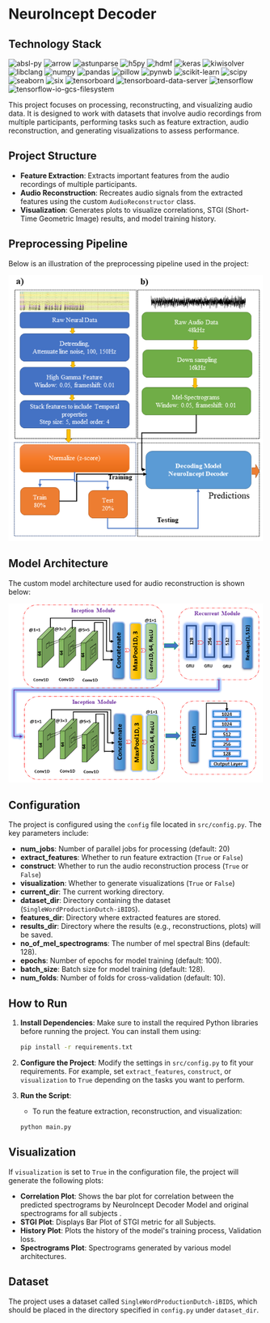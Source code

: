 # NeuroIncept Decoder

## Technology Stack

![absl-py](https://img.shields.io/badge/absl--py-2.1.0-blue.svg)
![arrow](https://img.shields.io/badge/arrow-1.3.0-lightgrey.svg)
![astunparse](https://img.shields.io/badge/astunparse-1.6.3-lightgrey.svg)
![h5py](https://img.shields.io/badge/h5py-3.11.0-lightgrey.svg)
![hdmf](https://img.shields.io/badge/hdmf-3.14.4-lightgrey.svg)
![keras](https://img.shields.io/badge/keras-3.5.0-lightgrey.svg)
![kiwisolver](https://img.shields.io/badge/kiwisolver-1.4.7-lightgrey.svg)
![libclang](https://img.shields.io/badge/libclang-18.1.1-lightgrey.svg)
![numpy](https://img.shields.io/badge/numpy-1.26.4-lightgrey.svg)
![pandas](https://img.shields.io/badge/pandas-2.2.2-lightgrey.svg)
![pillow](https://img.shields.io/badge/pillow-10.4.0-lightgrey.svg)
![pynwb](https://img.shields.io/badge/pynwb-2.8.2-lightgrey.svg)
![scikit-learn](https://img.shields.io/badge/scikit--learn-1.5.1-lightgrey.svg)
![scipy](https://img.shields.io/badge/scipy-1.14.1-lightgrey.svg)
![seaborn](https://img.shields.io/badge/seaborn-0.13.2-lightgrey.svg)
![six](https://img.shields.io/badge/six-1.16.0-lightgrey.svg)
![tensorboard](https://img.shields.io/badge/tensorboard-2.17.1-lightgrey.svg)
![tensorboard-data-server](https://img.shields.io/badge/tensorboard--data--server-0.7.2-lightgrey.svg)
![tensorflow](https://img.shields.io/badge/tensorflow-2.17.0-lightgrey.svg)
![tensorflow-io-gcs-filesystem](https://img.shields.io/badge/tensorflow--io--gcs--filesystem-0.37.1-lightgrey.svg)


This project focuses on processing, reconstructing, and visualizing audio data. It is designed to work with datasets that involve audio recordings from multiple participants, performing tasks such as feature extraction, audio reconstruction, and generating visualizations to assess performance.

## Project Structure

- **Feature Extraction**: Extracts important features from the audio recordings of multiple participants.
- **Audio Reconstruction**: Recreates audio signals from the extracted features using the custom `AudioReconstructor` class.
- **Visualization**: Generates plots to visualize correlations, STGI (Short-Time Geometric Image) results, and model training history.

## Preprocessing Pipeline

Below is an illustration of the preprocessing pipeline used in the project:

![Preprocessing Pipeline](Images/dataprocessing.PNG)

## Model Architecture

The custom model architecture used for audio reconstruction is shown below:

![Model Architecture](Images/model.png)

## Configuration

The project is configured using the `config` file located in `src/config.py`. The key parameters include:

- **num_jobs**: Number of parallel jobs for processing (default: 20)
- **extract_features**: Whether to run feature extraction (`True` or `False`)
- **construct**: Whether to run the audio reconstruction process (`True` or `False`)
- **visualization**: Whether to generate visualizations (`True` or `False`)
- **current_dir**: The current working directory.
- **dataset_dir**: Directory containing the dataset (`SingleWordProductionDutch-iBIDS`).
- **features_dir**: Directory where extracted features are stored.
- **results_dir**: Directory where the results (e.g., reconstructions, plots) will be saved.
- **no_of_mel_spectrograms**: The number of mel spectral Bins (default: 128).
- **epochs**: Number of epochs for model training (default: 100).
- **batch_size**: Batch size for model training (default: 128).
- **num_folds**: Number of folds for cross-validation (default: 10).

## How to Run

1. **Install Dependencies**: Make sure to install the required Python libraries before running the project. You can install them using:
    ```bash
    pip install -r requirements.txt
    ```

2. **Configure the Project**: Modify the settings in `src/config.py` to fit your requirements. For example, set `extract_features`, `construct`, or `visualization` to `True` depending on the tasks you want to perform.

3. **Run the Script**:
    - To run the feature extraction, reconstruction, and visualization:
    ```bash
    python main.py
    ```

## Visualization

If `visualization` is set to `True` in the configuration file, the project will generate the following plots:

- **Correlation Plot**: Shows the bar plot for correlation between the predicted spectrograms by NeuroIncept Decoder Model and original spectrograms for all subjects .
- **STGI Plot**: Displays Bar Plot of STGI metric for all Subjects.
- **History Plot**: Plots the history of the model's training process, Validation loss.
- **Spectrograms Plot**: Spectrograms generated by various model architectures.

## Dataset

The project uses a dataset called `SingleWordProductionDutch-iBIDS`, which should be placed in the directory specified in `config.py` under `dataset_dir`.




